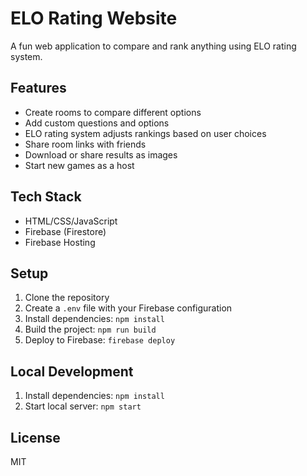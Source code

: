 # ELO Rating Website

A fun web application to compare and rank anything using ELO rating system.

## Features

- Create rooms to compare different options
- Add custom questions and options
- ELO rating system adjusts rankings based on user choices
- Share room links with friends
- Download or share results as images
- Start new games as a host

## Tech Stack

- HTML/CSS/JavaScript
- Firebase (Firestore)
- Firebase Hosting

## Setup

1. Clone the repository
2. Create a `.env` file with your Firebase configuration
3. Install dependencies: `npm install`
4. Build the project: `npm run build`
5. Deploy to Firebase: `firebase deploy`

## Local Development

1. Install dependencies: `npm install`
2. Start local server: `npm start`

## License

MIT